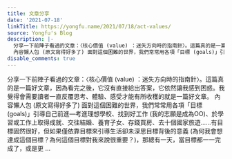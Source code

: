 ```yaml
---
title: 文章分享
date: '2021-07-18'
linkTitle: https://yongfu.name/2021/07/18/act-values/
source: Yongfu's Blog
description: |-
  分享一下前陣子看過的文章：〈核心價值 (value) ：迷失方向時的指南針〉。這篇真的是一篇好文章，因為看完之後，它沒有直接給出答案，它依然讓我感到困惑。我覺得會需要讀者一直反覆思考、體驗、感受才能有所收穫的就是一篇好文章。
  內容懶人包 (原文寫得好多了) 面對這個困難的世界，我們常常用各項「目標 (goals)」引導自己前進—考進理想學校、找到好工作 (我的志願是成為OO)、於學習或工作上取得成就、交往結婚、養育子女、存錢買房、去十個國家旅遊……有目標固然很好，但如果僅依靠目標來引導生活卻未深思目標背後的意義 (為何我會想達成這個目標？為何這個目標對我來說很重要？)，那總有一天，當目標都一一完成了，或是更 ...
disable_comments: true
---
```

分享一下前陣子看過的文章：〈核心價值 (value) ：迷失方向時的指南針〉。這篇真的是一篇好文章，因為看完之後，它沒有直接給出答案，它依然讓我感到困惑。我覺得會需要讀者一直反覆思考、體驗、感受才能有所收穫的就是一篇好文章。
內容懶人包 (原文寫得好多了) 面對這個困難的世界，我們常常用各項「目標 (goals)」引導自己前進—考進理想學校、找到好工作 (我的志願是成為OO)、於學習或工作上取得成就、交往結婚、養育子女、存錢買房、去十個國家旅遊……有目標固然很好，但如果僅依靠目標來引導生活卻未深思目標背後的意義 (為何我會想達成這個目標？為何這個目標對我來說很重要？)，那總有一天，當目標都一一完成了，或是更 ...